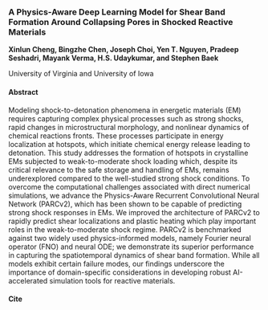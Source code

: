 ### A Physics-Aware Deep Learning Model for Shear Band Formation Around Collapsing Pores in Shocked Reactive Materials
**Xinlun Cheng, Bingzhe Chen, Joseph Choi, Yen T. Nguyen, Pradeep Seshadri, Mayank Verma, H.S. Udaykumar, and Stephen Baek**

 University of Virginia and University of Iowa

#### Abstract
Modeling shock-to-detonation phenomena in energetic materials (EM) requires capturing complex physical processes such as strong shocks, rapid changes in microstructural morphology, and nonlinear dynamics of chemical reactions fronts. These processes participate in energy localization at hotspots, which initiate chemical energy release leading to detonation. This study addresses the formation of hotspots in crystalline EMs subjected to weak-to-moderate shock loading which, despite its critical relevance to the safe storage and handling of EMs, remains underexplored compared to the well-studied strong shock conditions. To overcome the computational challenges associated with direct numerical simulations, we advance the Physics-Aware Recurrent Convolutional Neural Network (PARCv2), which has been shown to be capable of predicting strong shock responses in EMs. We improved the architecture of PARCv2 to rapidly predict shear localizations and plastic heating which play important roles in the weak-to-moderate shock regime. PARCv2 is benchmarked against two widely used physics-informed models, namely Fourier neural operator (FNO) and neural ODE; we demonstrate its superior performance in capturing the spatiotemporal dynamics of shear band formation. While all models exhibit certain failure modes, our findings underscore the importance of domain-specific considerations in developing robust AI-accelerated simulation tools for reactive materials.

#### Cite
